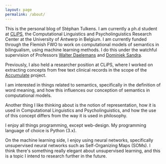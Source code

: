 ```yaml
---
layout: page
permalink: /about/
---
```


This is the personal blog of Stéphan Tulkens. I am currently a ph.d student at [CLiPS](http://www.clips.ua.ac.be), the Computational Linguistics and Psycholinguistics Research Center at the University of Antwerp in Belgium. I am currently funded through the Flemish FWO to work on computational models of semantics in bilingualism, using machine learning methods. I do this under the watchful supervision of Professors [Walter Daelemans](http://www.clips.ua.ac.be/~walter/) and [Dominiek Sandra](http://www.clips.ua.ac.be/people/dominiek-sandra).

Previously, I also held a researcher position at CLiPS, where I worked on extracting concepts from free text clinical records in the scope of the [Accumulate](http://www.accumulate.be) project.

I am interested in things related to semantics, specifically in the definition of word meaning, and how this influences our conception of semantics in computational models.

Another thing I like thinking about is the notion of representation, how it is used in Computational Linguistics and Psycholinguistics, and how the use of this concept differs from the way it is used in philosophy.

I enjoy all things programming, except web-design. My programming language of choice is Python (3.x).

On the machine learning side, I enjoy using neural networks, specifically unsupervised neural networks such as Self-Organizing Maps (SOMs). I think there's something really elegant about unsupervised learning, and this is a topic I intend to research further in the future.
